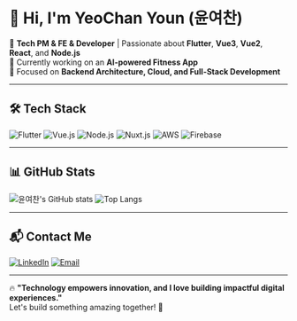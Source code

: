 # 👋 Hi, I'm YeoChan Youn (윤여찬) 

🚀 **Tech PM & FE & Developer** | Passionate about **Flutter**, **Vue3**, **Vue2**, **React**, and **Node.js**  
📍 Currently working on an **AI-powered Fitness App**  
🎯 Focused on **Backend Architecture, Cloud, and Full-Stack Development**  

---

## 🛠️ Tech Stack 
![Flutter](https://img.shields.io/badge/Flutter-02569B?style=flat&logo=flutter&logoColor=white)
![Vue.js](https://img.shields.io/badge/Vue.js-4FC08D?style=flat&logo=vue.js&logoColor=white)
![Node.js](https://img.shields.io/badge/Node.js-339933?style=flat&logo=node.js&logoColor=white)
![Nuxt.js](https://img.shields.io/badge/Nuxt.js-00C58E?style=flat&logo=nuxt.js&logoColor=white)
![AWS](https://img.shields.io/badge/AWS-232F3E?style=flat&logo=amazon-aws&logoColor=white)
![Firebase](https://img.shields.io/badge/Firebase-FFCA28?style=flat&logo=firebase&logoColor=black)

---

## 📊 GitHub Stats
![윤여찬's GitHub stats](https://github-readme-stats.vercel.app/api?username=YOUR_USERNAME&show_icons=true&theme=tokyonight)
![Top Langs](https://github-readme-stats.vercel.app/api/top-langs/?username=YOUR_USERNAME&layout=compact&theme=tokyonight)

---

## 📬 Contact Me
[![LinkedIn](https://img.shields.io/badge/LinkedIn-0077B5?style=flat&logo=linkedin&logoColor=white)](https://linkedin.com/in/YOUR_PROFILE)
[![Email](https://img.shields.io/badge/Email-D14836?style=flat&logo=gmail&logoColor=white)](mailto:your.email@example.com)

---

🔥 **"Technology empowers innovation, and I love building impactful digital experiences."**  
Let's build something amazing together! 🚀
